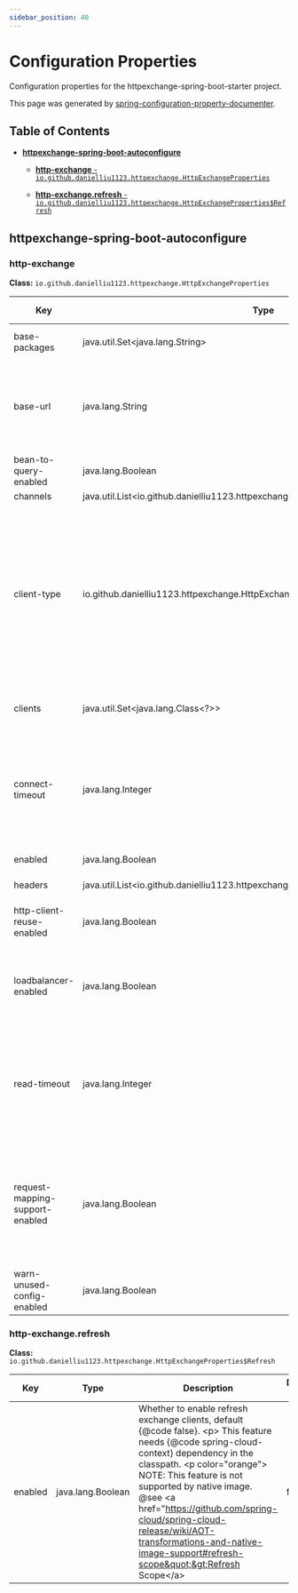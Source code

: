 ```yaml
---
sidebar_position: 40
---
```


# Configuration Properties

Configuration properties for the httpexchange-spring-boot-starter project.

This page was generated by [spring-configuration-property-documenter](https://github.com/rodnansol/spring-configuration-property-documenter/blob/master/docs/modules/ROOT/pages/gradle-plugin.adoc).

## Table of Contents
* [**httpexchange-spring-boot-autoconfigure**](#httpexchange-spring-boot-autoconfigure)
  * [**http-exchange** - `io.github.danielliu1123.httpexchange.HttpExchangeProperties`](#http-exchange)

  * [**http-exchange.refresh** - `io.github.danielliu1123.httpexchange.HttpExchangeProperties$Refresh`](#http-exchange.refresh)

## httpexchange-spring-boot-autoconfigure
### http-exchange
**Class:** `io.github.danielliu1123.httpexchange.HttpExchangeProperties`

|Key|Type|Description|Default value|Deprecation|
|---|----|-----------|-------------|-----------|
| base-packages| java.util.Set&lt;java.lang.String&gt;| Base packages to scan, use \{@link EnableExchangeClients#basePackages} first if configured.| | | 
| base-url| java.lang.String| Default base url, &#x27;http&#x27; scheme can be omitted. &lt;p&gt; If loadbalancer is enabled, this value means the service id. &lt;ul&gt; &lt;li&gt; localhost:8080 &lt;/li&gt; &lt;li&gt; http://localhost:8080 &lt;/li&gt; &lt;li&gt; https://localhost:8080 &lt;/li&gt; &lt;li&gt; localhost:8080/api &lt;/li&gt; &lt;li&gt; user(service id) &lt;/li&gt; &lt;/ul&gt;| | | 
| bean-to-query-enabled| java.lang.Boolean| Whether to convert Java bean to query parameters, default value is \{@code false}.| false| | 
| channels| java.util.List&lt;io.github.danielliu1123.httpexchange.HttpExchangeProperties$Channel&gt;| Channels configuration.| | | 
| client-type| io.github.danielliu1123.httpexchange.HttpExchangeProperties$ClientType| Client Type, if not specified, an appropriate client type will be set. &lt;ul&gt; &lt;li&gt; Use \{@link ClientType#REST_CLIENT} if none of the methods in the client return Reactive type. &lt;li&gt; Use \{@link ClientType#WEB_CLIENT} if any method in the client returns Reactive type. &lt;/ul&gt; &lt;p&gt; In most cases, there&#x27;s no need to explicitly specify the client type. &lt;p color&#x3D;&quot;orange&quot;&gt; NOTE: the \{@link #connectTimeout} and \{@link #readTimeout} settings are not supported by \{@link ClientType#WEB_CLIENT}. @see ClientType @since 3.2.0| | | 
| clients| java.util.Set&lt;java.lang.Class&lt;?&gt;&gt;| Exchange client interfaces to register as beans, use \{@link EnableExchangeClients#clients} first if configured. @since 3.2.0| | | 
| connect-timeout| java.lang.Integer| Connect timeout duration, specified in milliseconds. @see HttpClientProperties#connectTimeout @since 3.2.0 @deprecated From Spring Boot 3.4.0, prefer \{@code spring.http.client.connect-timeout}, this configuration will override \{@code spring.http.client.connect-timeout}, this configuration will be removed in the 3.5.0.| | Reason: Use &#x27;spring.http.client.connect-timeout&#x27; instead, use for replacement: spring.http.client.connect-timeout| 
| enabled| java.lang.Boolean| Whether to enable http exchange autoconfiguration, default \{@code true}.| true| | 
| headers| java.util.List&lt;io.github.danielliu1123.httpexchange.HttpExchangeProperties$Header&gt;| Default headers will be added to all the requests.| | | 
| http-client-reuse-enabled| java.lang.Boolean| Whether to enable http client reuse, default \{@code true}. &lt;p&gt; Same \{@link Channel} configuration will share the same http client if enabled. @since 3.2.2| true| | 
| loadbalancer-enabled| java.lang.Boolean| Whether to enable loadbalancer, default \{@code true}. &lt;p&gt; Prerequisites: &lt;ul&gt; &lt;li&gt; \{@code spring-cloud-starter-loadbalancer} dependency in the classpath.&lt;/li&gt; &lt;li&gt; \{@code spring.cloud.loadbalancer.enabled&#x3D;true}&lt;/li&gt; &lt;/ul&gt; @since 3.2.0| true| | 
| read-timeout| java.lang.Integer| Read timeout duration, specified in milliseconds. @see HttpClientProperties#readTimeout @since 3.2.0 @deprecated From Spring Boot 3.4.0, prefer \{@code spring.http.client.read-timeout}, this configuration will override \{@code spring.http.client.read-timeout}, this configuration will be removed in the 3.5.0.| | Reason: Use &#x27;spring.http.client.read-timeout&#x27; instead, use for replacement: spring.http.client.read-timeout| 
| request-mapping-support-enabled| java.lang.Boolean| whether to process \{@link RequestMapping} based annotation, default \{@code false}. &lt;p color&#x3D;&quot;red&quot;&gt; Recommending to use \{@link HttpExchange} instead of \{@link RequestMapping}. @since 3.2.0 @deprecated From Spring Boot 3.4.0, prefer to use \{@link HttpExchange} instead of \{@link RequestMapping}, this configuration will be removed in the 3.5.0.| false| Reason: null, use for replacement: null| 
| warn-unused-config-enabled| java.lang.Boolean| Whether to check unused configuration, default \{@code true}. @since 3.2.0| true| | 
### http-exchange.refresh
**Class:** `io.github.danielliu1123.httpexchange.HttpExchangeProperties$Refresh`

|Key|Type|Description|Default value|Deprecation|
|---|----|-----------|-------------|-----------|
| enabled| java.lang.Boolean| Whether to enable refresh exchange clients, default \{@code false}. &lt;p&gt; This feature needs \{@code spring-cloud-context} dependency in the classpath. &lt;p color&#x3D;&quot;orange&quot;&gt; NOTE: This feature is not supported by native image. @see &lt;a href&#x3D;&quot;https://github.com/spring-cloud/spring-cloud-release/wiki/AOT-transformations-and-native-image-support#refresh-scope&quot;&gt;Refresh Scope&lt;/a&gt;| false| | 

